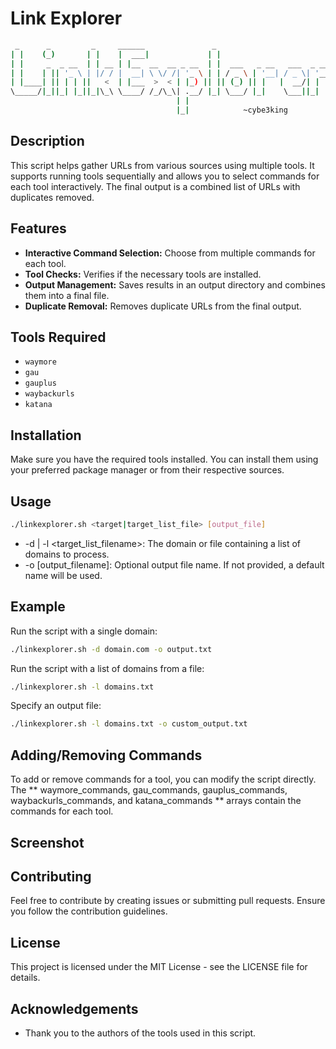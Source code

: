 # Link Explorer 
```bash
 _      _         _     ______               _
| |    (_)       | |    |  ___|             | |
| |     _  _ __  | | __ | |__  __  __ _ __  | |  ___   _ __   ___  _ __
| |    | || '_ \ | |/ / |  __| \ \/ /| '_ \ | | / _ \ | '__| / _ \| '__|
| |____| || | | ||   <  | |___  >  < | |_) || || (_) || |   |  __/| |
\_____/|_||_| |_||_|\_\ \____/ /_/\_\| .__/ |_| \___/ |_|    \___||_|
                                     | |
                                     |_|            ~cybe3king

```

## Description

This script helps gather URLs from various sources using multiple tools. It supports running tools sequentially and allows you to select commands for each tool interactively. The final output is a combined list of URLs with duplicates removed.

## Features

- **Interactive Command Selection:** Choose from multiple commands for each tool.
- **Tool Checks:** Verifies if the necessary tools are installed.
- **Output Management:** Saves results in an output directory and combines them into a final file.
- **Duplicate Removal:** Removes duplicate URLs from the final output.

## Tools Required

- `waymore`
- `gau`
- `gauplus`
- `waybackurls`
- `katana`

## Installation

Make sure you have the required tools installed. You can install them using your preferred package manager or from their respective sources.

## Usage

```bash
./linkexplorer.sh <target|target_list_file> [output_file]
```
-  -d <target > | -l <target_list_filename>: The domain or file containing a list of domains to process.
- -o [output_filename]: Optional output file name. If not provided, a default name will be used.

## Example
Run the script with a single domain:
```bash
./linkexplorer.sh -d domain.com -o output.txt
```
Run the script with a list of domains from a file:

```bash
./linkexplorer.sh -l domains.txt
```
Specify an output file:
```bash
./linkexplorer.sh -l domains.txt -o custom_output.txt
```

## Adding/Removing Commands
To add or remove commands for a tool, you can modify the script directly. The ** waymore_commands, gau_commands, gauplus_commands, waybackurls_commands, and katana_commands ** arrays contain the commands for each tool.

## Screenshot

## Contributing
Feel free to contribute by creating issues or submitting pull requests. Ensure you follow the contribution guidelines.

## License
This project is licensed under the MIT License - see the LICENSE file for details.

## Acknowledgements
- Thank you to the authors of the tools used in this script.
